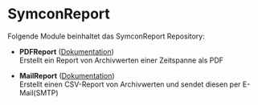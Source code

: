 # SymconReport

Folgende Module beinhaltet das SymconReport Repository:

- __PDFReport__ ([Dokumentation](PDFReport))  
	Erstellt ein Report von Archivwerten einer Zeitspanne als PDF

- __MailReport__ ([Dokumentation](MailReport))  
	Erstellt einen CSV-Report von Archivwerten und sendet diesen per E-Mail(SMTP)